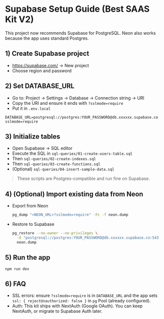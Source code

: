 # Supabase Setup Guide (Best SAAS Kit V2)

This project now recommends Supabase for PostgreSQL. Neon also works because the app uses standard Postgres.

## 1) Create Supabase project
- https://supabase.com/ → New project
- Choose region and password

## 2) Set DATABASE_URL
- Go to: Project → Settings → Database → Connection string → URI
- Copy the URI and ensure it ends with `?sslmode=require`
- Put it in `.env.local`

```
DATABASE_URL=postgresql://postgres:YOUR_PASSWORD@db.xxxxxx.supabase.co:5432/postgres?sslmode=require
```

## 3) Initialize tables
- Open Supabase → SQL editor
- Execute the SQL in `sql-queries/01-create-users-table.sql`
- Then `sql-queries/02-create-indexes.sql`
- Then `sql-queries/03-create-functions.sql`
- (Optional) `sql-queries/04-insert-sample-data.sql`

> These scripts are Postgres-compatible and run fine on Supabase.

## 4) (Optional) Import existing data from Neon
- Export from Neon
  ```bash
  pg_dump "<NEON_URL>?sslmode=require" -Fc -f neon.dump
  ```
- Restore to Supabase
  ```bash
  pg_restore --no-owner --no-privileges \
    -d "postgresql://postgres:YOUR_PASSWORD@db.xxxxxx.supabase.co:5432/postgres?sslmode=require" \
    neon.dump
  ```

## 5) Run the app
```
npm run dev
```

## 6) FAQ
- SSL errors: ensure `?sslmode=require` is in `DATABASE_URL` and the app sets `ssl: { rejectUnauthorized: false }` in `pg` Pool (already configured).
- Auth: This kit ships with NextAuth (Google OAuth). You can keep NextAuth, or migrate to Supabase Auth later.
